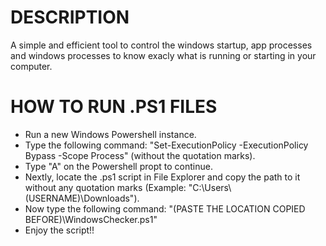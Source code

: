 # DESCRIPTION
A simple and efficient tool to control the windows startup, app processes and windows processes to know exacly what is running or starting in your computer.

# HOW TO RUN .PS1 FILES
- Run a new Windows Powershell instance.
- Type the following command: "Set-ExecutionPolicy -ExecutionPolicy Bypass -Scope Process" (without the quotation marks).
- Type "A" on the Powershell propt to continue.
- Nextly, locate the .ps1 script in File Explorer and copy the path to it without any quotation marks (Example: "C:\Users\\(USERNAME)\Downloads").
- Now type the following command: "(PASTE THE LOCATION COPIED BEFORE)\WindowsChecker.ps1"
- Enjoy the script!!
